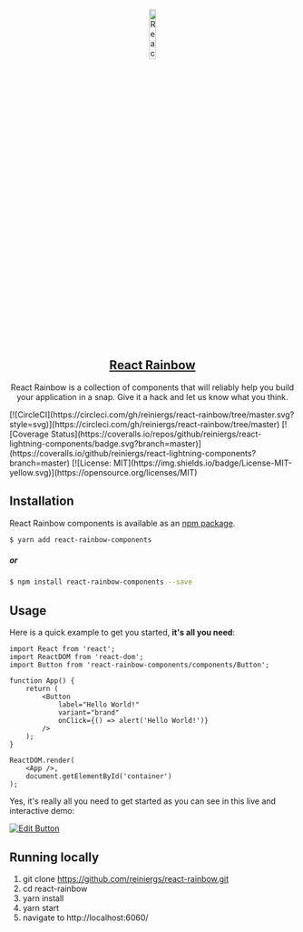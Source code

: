<p align="center">
  <a href="https://react-rainbow.firebaseapp.com/" rel="noopener" target="_blank"><img width="15%" src="https://github.com/reiniergs/react-rainbow/blob/master/assets/images/rainbow-logo.svg" alt="React Rainbow Component logo"></a>
</p>

<h2 align="center">
<a href="https://react-rainbow.firebaseapp.com/" rel="noopener" target="_blank">React Rainbow</a>
</h2>

<p align="center">
React Rainbow is a collection of components that will reliably help you build your application in a snap. Give it a hack and let us know what you think.
</p>
[![CircleCI](https://circleci.com/gh/reiniergs/react-rainbow/tree/master.svg?style=svg)](https://circleci.com/gh/reiniergs/react-rainbow/tree/master)
[![Coverage Status](https://coveralls.io/repos/github/reiniergs/react-lightning-components/badge.svg?branch=master)](https://coveralls.io/github/reiniergs/react-lightning-components?branch=master)
[![License: MIT](https://img.shields.io/badge/License-MIT-yellow.svg)](https://opensource.org/licenses/MIT)


## Installation

React Rainbow components  is available as an [npm package](https://www.npmjs.com/package/react-rainbow-components).

```bash
$ yarn add react-rainbow-components
```
 ##### or
 
```bash
$ npm install react-rainbow-components --save
```
 

## Usage

Here is a quick example to get you started, **it's all you need**:
```
import React from 'react';
import ReactDOM from 'react-dom';
import Button from 'react-rainbow-components/components/Button';

function App() {
    return (
        <Button 
            label="Hello World!" 
            variant="brand" 
            onClick={() => alert('Hello World!')} 
        />
    );    
}

ReactDOM.render(
    <App />,
    document.getElementById('container')
);
```

Yes, it's really all you need to get started as you can see in this live and interactive demo:

[![Edit Button](https://codesandbox.io/static/img/play-codesandbox.svg)](https://codesandbox.io/s/52wqonrr44?from-embed)

## Running locally
1. git clone https://github.com/reiniergs/react-rainbow.git
2. cd react-rainbow
3. yarn install
4. yarn start
5. navigate to http://localhost:6060/
